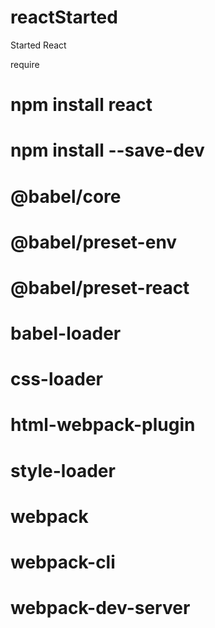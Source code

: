 # reactStarted
Started React

require
# npm install react
# npm install --save-dev 
   # @babel/core
   # @babel/preset-env
   # @babel/preset-react
   # babel-loader
   # css-loader
   # html-webpack-plugin
   # style-loader
   # webpack
   # webpack-cli
   # webpack-dev-server
